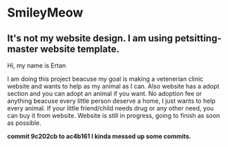 # SmileyMeow

## It's not my website design. I am using petsitting-master website template.

Hi, my name is Ertan

I am doing this project beacuse my goal is making a vetenerian clinic website and wants to help as my animal as I can. Also website has a adopt section and you can adopt an animal if you want. No adoption fee or anything beacuse every little person deserve a home, I just wants to help every animal. If your little friend/child needs drug or any other need, you can buy it from website. Website is still in progress, going to finish as soon as possible. 

**commit 9c202cb to ac4b161 I kinda messed up some commits.**